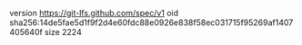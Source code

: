 version https://git-lfs.github.com/spec/v1
oid sha256:14de5fae5d1f9f2d4e60fdc88e0926e838f58ec031715f95269af1407405640f
size 2224
